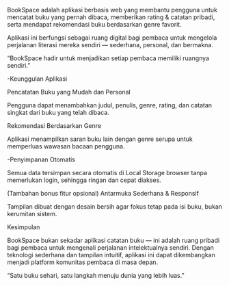 BookSpace adalah aplikasi berbasis web yang membantu pengguna untuk mencatat buku yang pernah dibaca, memberikan rating & catatan pribadi, serta mendapat rekomendasi buku berdasarkan genre favorit.

Aplikasi ini berfungsi sebagai ruang digital bagi pembaca untuk mengelola perjalanan literasi mereka sendiri — sederhana, personal, dan bermakna.

“BookSpace hadir untuk menjadikan setiap pembaca memiliki ruangnya sendiri.”

-Keunggulan Aplikasi

Pencatatan Buku yang Mudah dan Personal

Pengguna dapat menambahkan judul, penulis, genre, rating, dan catatan singkat dari buku yang telah dibaca.

Rekomendasi Berdasarkan Genre

Aplikasi menampilkan saran buku lain dengan genre serupa untuk memperluas wawasan bacaan pengguna.

-Penyimpanan Otomatis

Semua data tersimpan secara otomatis di Local Storage browser tanpa memerlukan login, sehingga ringan dan cepat diakses.

(Tambahan bonus fitur opsional) Antarmuka Sederhana & Responsif

Tampilan dibuat dengan desain bersih agar fokus tetap pada isi buku, bukan kerumitan sistem.

Kesimpulan

BookSpace bukan sekadar aplikasi catatan buku — ini adalah ruang pribadi bagi pembaca untuk mengenali perjalanan intelektualnya sendiri.
Dengan teknologi sederhana dan tampilan intuitif, aplikasi ini dapat dikembangkan menjadi platform komunitas pembaca di masa depan.

“Satu buku sehari, satu langkah menuju dunia yang lebih luas.”
